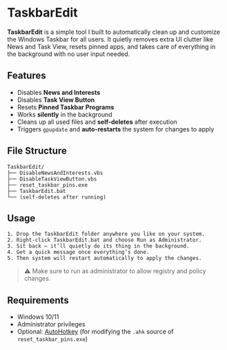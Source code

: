 # TaskbarEdit

**TaskbarEdit** is a simple tool I built to automatically clean up and customize the Windows Taskbar for all users. It quietly removes extra UI clutter like News and Task View, resets pinned apps, and takes care of everything in the background with no user input needed.

##  Features

-  Disables **News and Interests**
-  Disables **Task View Button**
-  Resets **Pinned Taskbar Programs**
-  Works **silently** in the background
-  Cleans up all used files and **self-deletes** after execution
-  Triggers `gpupdate` and **auto-restarts** the system for changes to apply

##  File Structure
    TaskbarEdit/
    ├── DisableNewsAndInterests.vbs
    ├── DisableTaskViewButton.vbs
    ├── reset_taskbar_pins.exe
    ├── TaskbarEdit.bat
    └── (self-deletes after running)

##  Usage

    1. Drop the TaskbarEdit folder anywhere you like on your system.
    2. Right-click TaskbarEdit.bat and choose Run as Administrator.
    3. Sit back — it’ll quietly do its thing in the background.
    4. Get a quick message once everything’s done.
    5. Then system will restart automatically to apply the changes.
> ⚠️ Make sure to run as administrator to allow registry and policy changes.

##  Requirements

- Windows 10/11
- Administrator privileges
- Optional: [AutoHotkey](https://www.autohotkey.com/) (for modifying the `.ahk` source of `reset_taskbar_pins.exe`)
